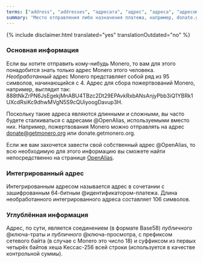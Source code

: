 ```yaml
---
terms: ["address", "addresses", "адресата", "адрес", "адреса", "адресом", "публичный-адрес"]
summary: "Место отправления либо назначения платежа, например, donate.getmonero.org или набор из 95 символов, начинающийся с 4"
---
```


{% include disclaimer.html translated="yes" translationOutdated="no" %}
### Основная информация

Если вы хотите отправить кому-нибудь Monero, то вам для этого понадобится знать только адрес Monero этого человека. *Необработанный* адрес Monero представляет собой ряд из 95 символов, начинающийся с 4. Адрес для сбора пожертвований Monero, например, выглядит так: <span class="long-term">888tNkZrPN6JsEgekjMnABU4TBzc2Dt29EPAvkRxbANsAnjyPbb3iQ1YBRk1UXcdRsiKc9dhwMVgN5S9cQUiyoogDavup3H</span>.

Поскольку такие адреса являются длинными и сложными, вы часто будете сталкиваться с адресами @OpenAlias, используемыми вместо них. Например, пожертвования Monero можно отправлять на адрес <span class="long-term">donate@getmonero.org</span> или <span class="long-term">donate.getmonero.org</span>.

Если же вам захочется завести свой собственный адрес @OpenAlias, то всю необходимую для этого информацию вы сможете найти непосредственно на странице [OpenAlias](/ru/the-monero-project/).

### Интегрированный адрес

Интегрированным адресом называется адрес в сочетании с зашифрованным 64-битным @идентификатором-платежа. Длина необработанного интегрированного адреса составляет 106 символов.

### Углублённая информация

Адрес, по сути, является соединением (в формате Base58) *публичного* @ключа-траты и *публичного* @ключа-просмотра, с префиксом сетевого байта (в случае с Monero это число 18) и суффиксом из первых четырёх байтов хеша Keccac-256 всей строки (используется в качестве контрольной суммы).
